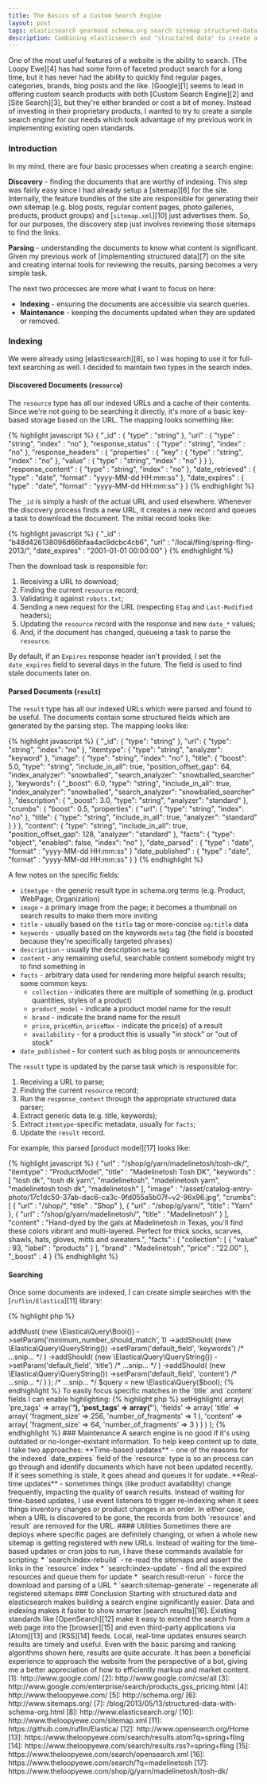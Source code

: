 ```yaml
---
title: The Basics of a Custom Search Engine
layout: post
tags: elasticsearch gearmand schema.org search sitemap structured-data
description: Combining elasticsearch and "structured data" to create a self-hosted search engine.
---
```


One of the most useful features of a website is the ability to search. [The Loopy Ewe][4] has had some form of faceted
product search for a long time, but it has never had the ability to quickly find regular pages, categories, brands, blog
posts and the like. [Google][1] seems to lead in offering custom search products with both [Custom Search Engine][2] and
[Site Search][3], but they're either branded or cost a bit of money. Instead of investing in their proprietary products,
I wanted to try to create a simple search engine for our needs which took advantage of my previous work in implementing
existing open standards.


### Introduction

In my mind, there are four basic processes when creating a search engine:

**Discovery** - finding the documents that are worthy of indexing. This step was fairly easy since I had already setup
a [sitemap][6] for the site. Internally, the feature bundles of the site are responsible for generating their own
sitemap (e.g. blog posts, regular content pages, photo galleries, products, product groups) and [`sitemap.xml`][10] just
advertises them. So, for our purposes, the discovery step just involves reviewing those sitemaps to find the links.

**Parsing** - understanding the documents to know what content is significant. Given my previous work of [implementing
structured data][7] on the site and creating internal tools for reviewing the results, parsing becomes a very simple
task.

The next two processes are more what I want to focus on here:

 * **Indexing** - ensuring the documents are accessible via search queries.
 * **Maintenance** - keeping the documents updated when they are updated or removed.


### Indexing

We were already using [elasticsearch][8], so I was hoping to use it for full-text searching as well. I decided to
maintain two types in the search index.


#### Discovered Documents (`resource`)

The `resource` type has all our indexed URLs and a cache of their contents. Since we're not going to be searching it
directly, it's more of a basic key-based storage based on the URL. The mapping looks something like:

{% highlight javascript %}
{   "_id" : {
        "type" : "string" },
    "url" : {
        "type" : "string",
        "index" : "no" },
    "response_status" : {
        "type" : "string",
        "index" : "no" },
    "response_headers" : {
        "properties" : {
            "key" : {
                "type" : "string",
                "index" : "no" },
            "value" : {
                "type" : "string",
                "index" : "no" } } },
    "response_content" : {
        "type" : "string",
        "index" : "no" },
    "date_retrieved" : {
        "type" : "date",
        "format" : "yyyy-MM-dd HH:mm:ss" },
    "date_expires" : {
        "type" : "date",
        "format" : "yyyy-MM-dd HH:mm:ss" } }
{% endhighlight %}

The `_id` is simply a hash of the actual URL and used elsewhere. Whenever the discovery process finds a new URL, it
creates a new record and queues a task to download the document. The initial record looks like:

{% highlight javascript %}
{
    "_id" : "b48d426138096d66bfaa4ac9dcbc4cb6",
    "url" : "/local/fling/spring-fling-2013/",
    "date_expires" : "2001-01-01 00:00:00"
}
{% endhighlight %}

Then the download task is responsible for:

 1. Receiving a URL to download;
 2. Finding the current `resource` record;
 3. Validating it against `robots.txt`;
 4. Sending a new request for the URL (respecting `ETag` and `Last-Modified` headers);
 5. Updating the `resource` record with the response and new `date_*` values;
 6. And, if the document has changed, queueing a task to parse the `resource`.

By default, if an `Expires` response header isn't provided, I set the `date_expires` field to several days in the
future. The field is used to find stale documents later on.


#### Parsed Documents (`result`)

The `result` type has all our indexed URLs which were parsed and found to be useful. The documents contain some
structured fields which are generated by the parsing step. The mapping looks like:

{% highlight javascript %}
{   "_id": {
        "type": "string" },
    "url": {
        "type": "string",
        "index": "no" },
    "itemtype": {
        "type": "string",
        "analyzer": "keyword" },
    "image": {
        "type": "string",
        "index": "no" },
    "title": {
        "boost": 5.0,
        "type": "string",
        "include_in_all": true,
        "position_offset_gap": 64,
        "index_analyzer": "snowballed",
        "search_analyzer": "snowballed_searcher" },
    "keywords": {
        "_boost": 6.0,
        "type": "string",
        "include_in_all": true,
        "index_analyzer": "snowballed",
        "search_analyzer": "snowballed_searcher" },
    "description": {
        "_boost": 3.0,
        "type": "string",
        "analyzer": "standard" },
    "crumbs": {
        "boost": 0.5,
        "properties": {
            "url": {
                "type": "string",
                "index": "no" },
            "title": {
                "type": "string",
                "include_in_all": true,
                "analyzer": "standard" } } },
    "content": {
        "type": "string",
        "include_in_all": true,
        "position_offset_gap": 128,
        "analyzer": "standard" },
    "facts": {
        "type": "object",
        "enabled": false,
        "index": "no" },
    "date_parsed" : {
        "type" : "date",
        "format" : "yyyy-MM-dd HH:mm:ss" }
    "date_published" : {
        "type" : "date",
        "format" : "yyyy-MM-dd HH:mm:ss" } }
{% endhighlight %}

A few notes on the specific fields:

 * `itemtype` - the generic result type in schema.org terms (e.g. Product, WebPage, Organization)
 * `image` - a primary image from the page; it becomes a thumbnail on search results to make them more inviting
 * `title` - usually based on the `title` tag or more-concise `og:title` data
 * `keywords` - usually based on the keywords `meta` tag (the field is boosted because they're specifically targeted
   phrases)
 * `description` - usually the description `meta` tag
 * `content` - any remaining useful, searchable content somebody might try to find something in
 * `facts` - arbitrary data used for rendering more helpful search results; some common keys:
    * `collection` - indicates there are multiple of something (e.g. product quantities, styles of a product)
    * `product_model` - indicate a product model name for the result
    * `brand` - indicate the brand name for the result
    * `price`, `priceMin`, `priceMax` - indicate the price(s) of a result
    * `availability` - for a product this is usually "in stock" or "out of stock"
 * `date_published` - for content such as blog posts or announcements

The `result` type is updated by the parse task which is responsible for:

 1. Receiving a URL to parse;
 2. Finding the current `resource` record;
 3. Run the `response_content` through the appropriate structured data parser;
 4. Extract generic data (e.g. title, keywords);
 5. Extract `itemtype`-specific metadata, usually for `facts`;
 6. Update the `result` record.

For example, this parsed [product model][17] looks like:

{% highlight javascript %}
{   "url" : "/shop/g/yarn/madelinetosh/tosh-dk/",
    "itemtype" : "ProductModel",
    "title" : "Madelinetosh Tosh DK",
    "keywords" : [ "tosh dk", "tosh dk yarn", "madelinetosh", "madelinetosh yarn", "madelinetosh tosh dk", "madelinetosh" ],
    "image" : "/asset/catalog-entry-photo/17c1dc50-37ab-dac6-ca3c-9fd055a5b07f~v2-96x96.jpg",
    "crumbs": [
        {
            "url" : "/shop/",
            "title" : "Shop" },
        {
            "url" : "/shop/g/yarn/",
            "title" : "Yarn" },
        {
            "url" : "/shop/g/yarn/madelinetosh/",
            "title" : "Madelinetosh" } ],
    "content" : "Hand-dyed by the gals at Madelinetosh in Texas, you'll find these colors vibrant and multi-layered. Perfect for thick socks, scarves, shawls, hats, gloves, mitts and sweaters.",
    "facts" : {
        "collection": [
            {
                "value" : 93,
                "label" : "products" } ],
        "brand" : "Madelinetosh",
        "price" : "22.00" },
    "_boost" : 4 }
{% endhighlight %}


#### Searching

Once some documents are indexed, I can create simple searches with the [`ruflin/Elastica`][11] library:

{% highlight php %}
<?php
$bool = (new \Elastica\Query\Bool())
    ->addMust(
        (new \Elastica\Query\Bool())
            ->setParam('minimum_number_should_match', 1)
            ->addShould(
                (new \Elastica\Query\QueryString())
                    ->setParam('default_field', 'keywords')
                    /* ...snip... */ )
            ->addShould(
                (new \Elastica\Query\QueryString())
                    ->setParam('default_field', 'title')
                    /* ...snip... */ )
            ->addShould(
                (new \Elastica\Query\QueryString())
                    ->setParam('default_field', 'content')
                    /* ...snip... */ ) );

/* ...snip... */

$query = new \Elastica\Query($bool);
{% endhighlight %}

To easily focus specific matches in the `title` and `content` fields I can enable highlighting:

{% highlight php %}
<?php
$query->setHighlight(
    array(
        'pre_tags' => array('<strong>'),
        'post_tags' => array('</strong>'),
        'fields' => array(
            'title' => array(
                'fragment_size' => 256,
                'number_of_fragments' => 1 ),
            'content' => array(
                'fragment_size' => 64,
                'number_of_fragments' => 3 ) ) ) );
{% endhighlight %}


### Maintenance

A search engine is no good if it's using outdated or no-longer-existant information. To help keep content up to date, I
take two approaches:

**Time-based updates** - one of the reasons for the indexed `date_expires` field of the `resource` type is so an
process can go through and identify documents which have not been updated recently. If it sees something is stale, it
goes ahead and queues it for update.

**Real-time updates** - sometimes things (like product availability) change frequently, impacting the quality of search
results. Instead of waiting for time-based updates, I use event listeners to trigger re-indexing when it sees things
inventory changes or product changes in an order.

In either case, when a URL is discovered to be gone, the records from both `resource` and `result` are removed for the
URL.


#### Utilities

Sometimes there are deploys where specific pages are definitely changing, or when a whole new sitemap is getting
registered with new URLs. Instead of waiting for the time-based updates or cron jobs to run, I have these commands
available for scripting:

 * `search:index-rebuild` - re-read the sitemaps and assert the links in the `resource` index
 * `search:index-update` - find all the expired resources and queue them for update
 * `search:result-rerun` - force the download and parsing of a URL
 * `search:sitemap-generate` - regenerate all registered sitemaps


### Conclusion

Starting with structured data and elasticsearch makes building a search engine significantly easier. Data and indexing
makes it faster to show smarter [search results][16]. Existing standards like [OpenSearch][12] make it easy to extend
the search from a web page into the [browser][15] and even third-party applications via [Atom][13] and [RSS][14] feeds.
Local, real-time updates ensures search results are timely and useful. Even with the basic parsing and ranking
algorithms shown here, results are quite accurate. It has been a beneficial experience to approach the website from the
perspective of a bot, giving me a better appreciation of how to efficiently markup and market content.


 [1]: http://www.google.com/
 [2]: http://www.google.com/cse/all
 [3]: http://www.google.com/enterprise/search/products_gss_pricing.html
 [4]: http://www.theloopyewe.com/
 [5]: http://schema.org/
 [6]: http://www.sitemaps.org/
 [7]: /blog/2013/05/13/structured-data-with-schema-org.html
 [8]: http://www.elasticsearch.org/
[10]: http://www.theloopyewe.com/sitemap.xml
[11]: https://github.com/ruflin/Elastica/
[12]: http://www.opensearch.org/Home
[13]: https://www.theloopyewe.com/search/results.atom?q=spring+fling
[14]: https://www.theloopyewe.com/search/results.rss?=spring+fling
[15]: https://www.theloopyewe.com/search/opensearch.xml
[16]: https://www.theloopyewe.com/search/?q=madelinetosh
[17]: https://www.theloopyewe.com/shop/g/yarn/madelinetosh/tosh-dk/
